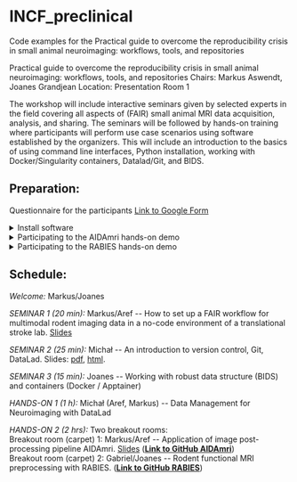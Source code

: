 # INCF_preclinical
Code examples for the Practical guide to overcome the reproducibility crisis in small animal neuroimaging: workflows, tools, and repositories

Practical guide to overcome the reproducibility crisis in small animal neuroimaging: workflows, tools, and repositories
Chairs: Markus Aswendt, Joanes Grandjean
Location: Presentation Room 1

The workshop will include interactive seminars given by selected experts in the field covering all aspects of (FAIR) small animal MRI data acquisition, analysis, and sharing. The seminars will be followed by hands-on training where participants will perform use case scenarios using software established by the organizers. This will include an introduction to the basics of using command line interfaces, Python installation, working with Docker/Singularity containers, Datalad/Git, and BIDS.

## **Preparation:**
Questionnaire for the participants [Link to Google Form](https://docs.google.com/forms/d/1B4A9OPNnT2vR1jL2VJwJq_N-pvJnb6zPesnXQ8W4p5s/edit)

<details>
<summary>Install software</summary>

1. Software   
1.1 [Anaconda](https://www.anaconda.com/download)   
1.2 [Jupyter Notebook](https://jupyter.org/install)     
1.2.1 [Bash kernel](https://github.com/takluyver/bash_kernel) for Jupyter Notebook   
1.3 [Datalad](https://handbook.datalad.org/en/latest/intro/installation.html)    
1.4 [GIN client](https://gin.g-node.org/G-Node/Info/wiki/GIN+CLI+Setup)   
1.5 [Docker](https://docs.docker.com/get-docker/)   

2. MRI tools   
2.1 [ITK-SNAP](http://www.itksnap.org/pmwiki/pmwiki.php)   
2.2 [Brkraw](https://brkraw.github.io/docs/gs_inst.html)   
2.3 Clone latest AIDAmri (Docker) version from https://github.com/Aswendt-Lab/AIDAmri   
2.2 RABIES installation (Docker) pull from Docker hub 
https://hub.docker.com/r/gabdesgreg/rabies selecting tag number 0.4.8
</details>

<details>
<summary>Participating to the AIDAmri hands-on demo</summary>

There will be a hands-on demonstration of the AIDAmri software broadcasted during the workshop. It will be possible to follow along from your computer if you install the prerequisites. The following will be required:
* [Jupyter Notebook](https://jupyter.org/install)
* [Docker](https://docs.docker.com/get-docker/)
* [Git bash](https://gitforwindows.org/) (for Windows only, in git bash type `. PATH\TO\ANACONDA\Scripts\activate`)
* Clone the AIDAmri GitHub repository in terminal/git bash with `git clone https://github.com/Aswendt-Lab/AIDAmri.git` or alternatively download and unpack the zip file. Change to the AIDAmri folder.
* [Download the test dataset](https://gin.g-node.org/pallastn/AIDA_dataset/raw/master/testData.zip) and unpack into the AIDAmri folder. 
* Start the Jupyter Notebook "AIDAmri_workshop.ipynb" in terminal/git bash with `jupyter notebook` and follow the instructions in the notebook

</details>

<details>
<summary>Participating to the RABIES hands-on demo</summary>

There will be a hands-on demonstration of the RABIES software broadcasted during the workshop. It will be possible to follow along from your computer if you install the prerequisites. The following will be required:
* [Jupyter Notebook](https://jupyter.org/install) (to open notebooks)
* [Docker](https://docs.docker.com/get-docker/), and pulling RABIES version 0.4.8 with `docker pull gabdesgreg/rabies:0.4.8` (make sure to have ~10Gb of free space)
* Download this github repository; the required notebooks and files are all include in the rabies/ folder. You can download the repo manually by clicking on "code -> download ZIP", or from a terminal using git with `git clone https://github.com/grandjeanlab/INCF_preclinical`.

</details>

## **Schedule:**   
*Welcome:* Markus/Joanes

*SEMINAR 1 (20 min):*  Markus/Aref -- How to set up a FAIR workflow for multimodal rodent imaging data in a no-code environment of a translational stroke lab. [Slides](https://github.com/grandjeanlab/INCF_preclinical/blob/main/presentations/INCF_Workshop_2023_v2_Seminar1_GitHub.pdf)

*SEMINAR 2 (25 min):*  Michał -- An introduction to version control, Git, DataLad.  Slides: [pdf](https://github.com/grandjeanlab/INCF_preclinical/blob/main/presentations/INCF_Workshop_2023_v2_Seminar2_DataLad.pdf), [html](https://mslw.github.io/Neuroinformatics2023-slides/workshop.html).

*SEMINAR 3 (15 min):* Joanes -- Working with robust data structure (BIDS) and containers (Docker / Apptainer)  

*HANDS-ON 1 (1 h):* Michał (Aref, Markus) -- Data Management for Neuroimaging with DataLad   
 
*HANDS-ON 2 (2 hrs):* Two breakout rooms:    
Breakout room (carpet) 1: Markus/Aref -- Application of image post-processing pipeline AIDAmri. [Slides](https://github.com/grandjeanlab/INCF_preclinical/blob/main/presentations/INCF_Workshop_2023_v2_Handson2_GitHub.pdf) 
([**Link to GitHub AIDAmri**](https://github.com/Aswendt-Lab/AIDAmri/blob/workshop/AIDAmri_workshop.ipynb))   
Breakout room (carpet) 2: Gabriel/Joanes -- Rodent functional MRI preprocessing with RABIES. ([**Link to GitHub RABIES**](https://github.com/CoBrALab/RABIES))


